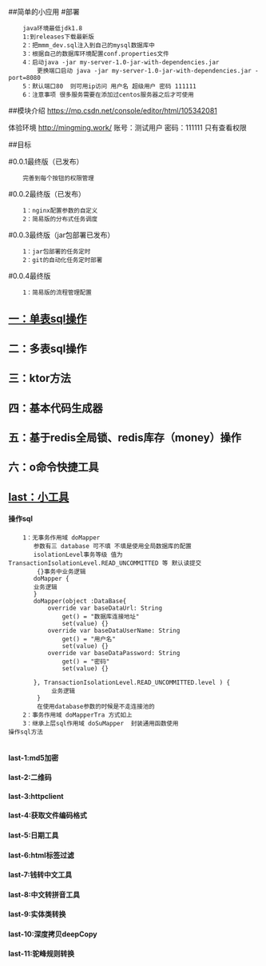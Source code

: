 ##简单的小应用
#部署
```
    java环境最低jdk1.8
    1:到releases下载最新版
    2：把mmm_dev.sql注入到自己的mysql数据库中
    3：根据自己的数据库环境配置conf.properties文件
    4：启动java -jar my-server-1.0-jar-with-dependencies.jar
        更换端口启动 java -jar my-server-1.0-jar-with-dependencies.jar -port=8080
    5：默认端口80  则可用ip访问 用户名 超级用户 密码 111111
    6：注意事项 很多服务需要在添加过centos服务器之后才可使用
```
##模块介绍
https://mp.csdn.net/console/editor/html/105342081

体验环境 http://mingming.work/
账号：测试用户
密码：111111
只有查看权限

##目标

#0.0.1最终版（已发布）
```
    完善到每个按钮的权限管理

```

#0.0.2最终版（已发布）
```
    1：nginx配置参数的自定义
    2：简易版的分布式任务调度

```
 #0.0.3最终版（jar包部署已发布）
 ```
     1：jar包部署的任务定时
     2：git的自动化任务定时部署
 
 ```
 
  #0.0.4最终版
  ```
      1：简易版的流程管理配置
  
  ```
  
 
 
## [一：单表sql操作](#one)
## 二：多表sql操作
## 三：ktor方法
## 四：基本代码生成器
## 五：基于redis全局锁、redis库存（money）操作



## 六：o命令快捷工具
## [last：小工具](#last)

#### <span id="one">操作sql<span>
```操作sql的时候 需要先初始化sql作用域
    1：无事务作用域 doMapper 
       参数有三 database 可不填 不填是使用全局数据库的配置
       isolationLevel事务等级 值为TransactionIsolationLevel.READ_UNCOMMITTED 等 默认读提交
        {}事务中业务逻辑
       doMapper { 
       业务逻辑    
       }
       doMapper(object :DataBase{
           override var baseDataUrl: String
               get() = "数据库连接地址"
               set(value) {}
           override var baseDataUserName: String
               get() = "用户名"
               set(value) {}
           override var baseDataPassword: String
               get() = "密码"
               set(value) {}
    
       }, TransactionIsolationLevel.READ_UNCOMMITTED.level ) { 
            业务逻辑
        }
        在使用database参数的时候是不走连接池的
    2：事务作用域 doMapperTra 方式如上
    3：继承上层sql作用域 doSuMapper  封装通用函数使用 
操作sql方法


```











#### <span id="last">last-1:md5加密</span>
#### last-2:二维码
#### last-3:httpclient
#### last-4:获取文件编码格式
#### last-5:日期工具
#### last-6:html标签过滤
#### last-7:钱转中文工具
#### last-8:中文转拼音工具
#### last-9:实体类转换
#### last-10:深度拷贝deepCopy
#### last-11:驼峰规则转换





